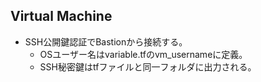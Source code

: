 ## Virtual Machine

- SSH公開鍵認証でBastionから接続する。
  - OSユーザー名はvariable.tfのvm_usernameに定義。
  - SSH秘密鍵はtfファイルと同一フォルダに出力される。
